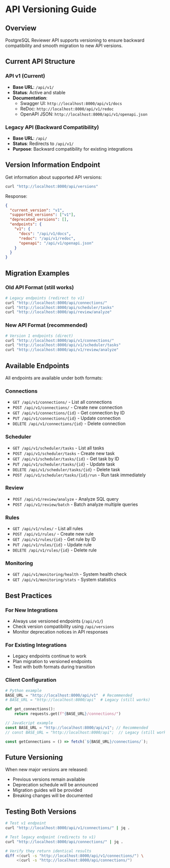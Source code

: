# API Versioning Guide

## Overview

PostgreSQL Reviewer API supports versioning to ensure backward compatibility and smooth migration to new API versions.

## Current API Structure

### API v1 (Current)

- **Base URL**: `/api/v1/`
- **Status**: Active and stable
- **Documentation**:
  - Swagger UI: `http://localhost:8000/api/v1/docs`
  - ReDoc: `http://localhost:8000/api/v1/redoc`
  - OpenAPI JSON: `http://localhost:8000/api/v1/openapi.json`

### Legacy API (Backward Compatibility)

- **Base URL**: `/api/`
- **Status**: Redirects to `/api/v1/`
- **Purpose**: Backward compatibility for existing integrations

## Version Information Endpoint

Get information about supported API versions:

```bash
curl "http://localhost:8000/api/versions"
```

Response:

```json
{
  "current_version": "v1",
  "supported_versions": ["v1"],
  "deprecated_versions": [],
  "endpoints": {
    "v1": {
      "docs": "/api/v1/docs",
      "redoc": "/api/v1/redoc",
      "openapi": "/api/v1/openapi.json"
    }
  }
}
```

## Migration Examples

### Old API Format (still works)

```bash
# Legacy endpoints (redirect to v1)
curl "http://localhost:8000/api/connections/"
curl "http://localhost:8000/api/scheduler/tasks"
curl "http://localhost:8000/api/review/analyze"
```

### New API Format (recommended)

```bash
# Version 1 endpoints (direct)
curl "http://localhost:8000/api/v1/connections/"
curl "http://localhost:8000/api/v1/scheduler/tasks"
curl "http://localhost:8000/api/v1/review/analyze"
```

## Available Endpoints

All endpoints are available under both formats:

### Connections

- `GET /api/v1/connections/` - List all connections
- `POST /api/v1/connections/` - Create new connection
- `GET /api/v1/connections/{id}` - Get connection by ID
- `PUT /api/v1/connections/{id}` - Update connection
- `DELETE /api/v1/connections/{id}` - Delete connection

### Scheduler

- `GET /api/v1/scheduler/tasks` - List all tasks
- `POST /api/v1/scheduler/tasks` - Create new task
- `GET /api/v1/scheduler/tasks/{id}` - Get task by ID
- `PUT /api/v1/scheduler/tasks/{id}` - Update task
- `DELETE /api/v1/scheduler/tasks/{id}` - Delete task
- `POST /api/v1/scheduler/tasks/{id}/run` - Run task immediately

### Review

- `POST /api/v1/review/analyze` - Analyze SQL query
- `POST /api/v1/review/batch` - Batch analyze multiple queries

### Rules

- `GET /api/v1/rules/` - List all rules
- `POST /api/v1/rules/` - Create new rule
- `GET /api/v1/rules/{id}` - Get rule by ID
- `PUT /api/v1/rules/{id}` - Update rule
- `DELETE /api/v1/rules/{id}` - Delete rule

### Monitoring

- `GET /api/v1/monitoring/health` - System health check
- `GET /api/v1/monitoring/stats` - System statistics

## Best Practices

### For New Integrations

- Always use versioned endpoints (`/api/v1/`)
- Check version compatibility using `/api/versions`
- Monitor deprecation notices in API responses

### For Existing Integrations

- Legacy endpoints continue to work
- Plan migration to versioned endpoints
- Test with both formats during transition

### Client Configuration

```python
# Python example
BASE_URL = "http://localhost:8000/api/v1"  # Recommended
# BASE_URL = "http://localhost:8000/api"  # Legacy (still works)

def get_connections():
    return requests.get(f"{BASE_URL}/connections/")
```

```javascript
// JavaScript example
const BASE_URL = "http://localhost:8000/api/v1"; // Recommended
// const BASE_URL = "http://localhost:8000/api";  // Legacy (still works)

const getConnections = () => fetch(`${BASE_URL}/connections/`);
```

## Future Versioning

When new major versions are released:

- Previous versions remain available
- Deprecation schedule will be announced
- Migration guides will be provided
- Breaking changes will be documented

## Testing Both Versions

```bash
# Test v1 endpoint
curl "http://localhost:8000/api/v1/connections/" | jq .

# Test legacy endpoint (redirects to v1)
curl "http://localhost:8000/api/connections/" | jq .

# Verify they return identical results
diff <(curl -s "http://localhost:8000/api/v1/connections/") \
     <(curl -s "http://localhost:8000/api/connections/")
```
